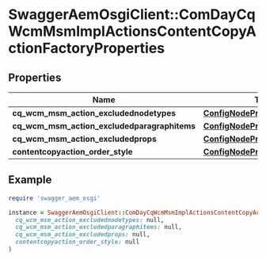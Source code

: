 # SwaggerAemOsgiClient::ComDayCqWcmMsmImplActionsContentCopyActionFactoryProperties

## Properties

| Name | Type | Description | Notes |
| ---- | ---- | ----------- | ----- |
| **cq_wcm_msm_action_excludednodetypes** | [**ConfigNodePropertyArray**](ConfigNodePropertyArray.md) |  | [optional] |
| **cq_wcm_msm_action_excludedparagraphitems** | [**ConfigNodePropertyArray**](ConfigNodePropertyArray.md) |  | [optional] |
| **cq_wcm_msm_action_excludedprops** | [**ConfigNodePropertyArray**](ConfigNodePropertyArray.md) |  | [optional] |
| **contentcopyaction_order_style** | [**ConfigNodePropertyDropDown**](ConfigNodePropertyDropDown.md) |  | [optional] |

## Example

```ruby
require 'swagger_aem_osgi'

instance = SwaggerAemOsgiClient::ComDayCqWcmMsmImplActionsContentCopyActionFactoryProperties.new(
  cq_wcm_msm_action_excludednodetypes: null,
  cq_wcm_msm_action_excludedparagraphitems: null,
  cq_wcm_msm_action_excludedprops: null,
  contentcopyaction_order_style: null
)
```

